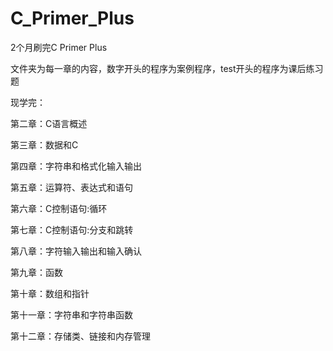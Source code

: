 # C_Primer_Plus

2个月刷完C Primer Plus

文件夹为每一章的内容，数字开头的程序为案例程序，test开头的程序为课后练习题

现学完：

第二章：C语言概述

第三章：数据和C

第四章：字符串和格式化输入输出

第五章：运算符、表达式和语句

第六章：C控制语句:循环

第七章：C控制语句:分支和跳转

第八章：字符输入输出和输入确认

第九章：函数

第十章：数组和指针

第十一章：字符串和字符串函数

第十二章：存储类、链接和内存管理
